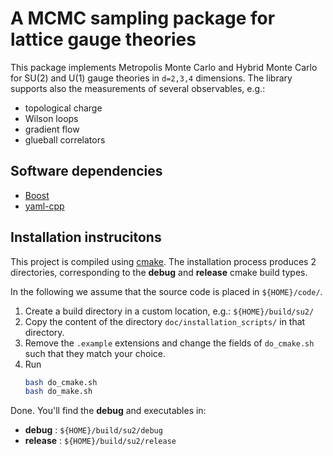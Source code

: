 # A MCMC sampling package for lattice gauge theories

This package implements Metropolis Monte Carlo and Hybrid Monte Carlo
for SU(2) and U(1) gauge theories in `d=2,3,4` dimensions. 
The library supports also the measurements of several observables, e.g.: 

* topological charge
* Wilson loops
* gradient flow
* glueball correlators

## Software dependencies

* [Boost](https://www.boost.org/)
* [yaml-cpp](https://github.com/jbeder/yaml-cpp)

## Installation instrucitons

This project is compiled using [cmake](https://cmake.org/). The installation process produces 2 directories, corresponding to the **debug** and **release** cmake build types.

In the following we assume that the source code is placed in `${HOME}/code/`.

1. Create a build directory in a custom location, e.g.: `${HOME}/build/su2/`
2. Copy the content of the directory `doc/installation_scripts/` in that directory.
3. Remove the `.example` extensions and change the fields of `do_cmake.sh` such that they match your choice.
4. Run 
   ``` bash 
   bash do_cmake.sh
   bash do_make.sh
   ```

Done. You'll find the **debug** and executables in:

-  **debug** : `${HOME}/build/su2/debug`
-  **release** : `${HOME}/build/su2/release`

